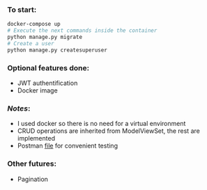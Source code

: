 ### To start:
```bash
docker-compose up
# Execute the next commands inside the container
python manage.py migrate
# Create a user
python manage.py createsuperuser
```

### Optional features done:
- JWT authentification
- Docker image

### _Notes_:
- I used docker so there is no need for a virtual environment
- CRUD operations are inherited from ModelViewSet, the rest are implemented
- Postman [file](./task.postman_collection.json) for convenient testing

### Other futures:
- Pagination